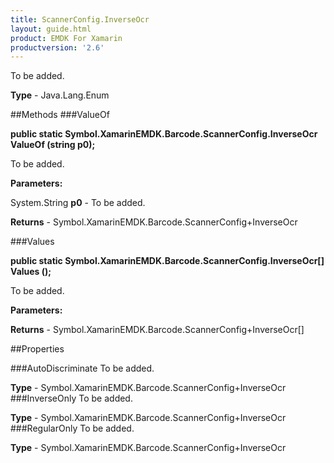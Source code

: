 ```yaml
---
title: ScannerConfig.InverseOcr
layout: guide.html
product: EMDK For Xamarin 
productversion: '2.6' 
---
```

To be added.

**Type** - Java.Lang.Enum

##Methods
###ValueOf

**public static Symbol.XamarinEMDK.Barcode.ScannerConfig.InverseOcr ValueOf (string p0);**

To be added.

**Parameters:**

System.String **p0**  - To be added.

**Returns** - Symbol.XamarinEMDK.Barcode.ScannerConfig+InverseOcr

###Values

**public static Symbol.XamarinEMDK.Barcode.ScannerConfig.InverseOcr[] Values ();**

To be added.

**Parameters:**

**Returns** - Symbol.XamarinEMDK.Barcode.ScannerConfig+InverseOcr[]

##Properties

###AutoDiscriminate
To be added.

**Type** - Symbol.XamarinEMDK.Barcode.ScannerConfig+InverseOcr
###InverseOnly
To be added.

**Type** - Symbol.XamarinEMDK.Barcode.ScannerConfig+InverseOcr
###RegularOnly
To be added.

**Type** - Symbol.XamarinEMDK.Barcode.ScannerConfig+InverseOcr
